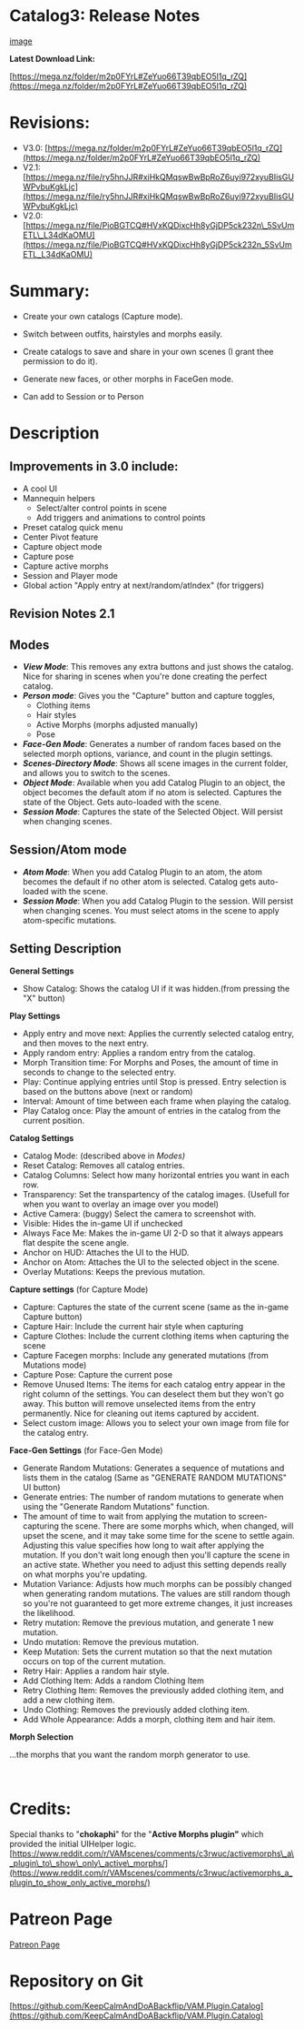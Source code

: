 
# Catalog3: Release Notes

[image](https://imgur.com/a/b6TP7Y3)

**Latest Download Link:**

[https://mega.nz/folder/m2p0FYrL#ZeYuo66T39qbEO5l1q_rZQ](https://mega.nz/folder/m2p0FYrL#ZeYuo66T39qbEO5l1q_rZQ)

# Revisions:

* V3.0: [https://mega.nz/folder/m2p0FYrL#ZeYuo66T39qbEO5l1q_rZQ](https://mega.nz/folder/m2p0FYrL#ZeYuo66T39qbEO5l1q_rZQ)
* V2.1: [https://mega.nz/file/ry5hnJJR#xiHkQMqswBwBpRoZ6uyi972xyuBIisGUWPvbuKgkLjc](https://mega.nz/file/ry5hnJJR#xiHkQMqswBwBpRoZ6uyi972xyuBIisGUWPvbuKgkLjc)
* V2.0: [https://mega.nz/file/PioBGTCQ#HVxKQDixcHh8yGjDP5ck232n\_5SvUmETL\_L34dKaOMU](https://mega.nz/file/PioBGTCQ#HVxKQDixcHh8yGjDP5ck232n_5SvUmETL_L34dKaOMU)

# Summary:

* Create your own catalogs (Capture mode).
* Switch between outfits, hairstyles and morphs easily.
* Create catalogs to save and share in your own scenes (I grant thee permission to do it).
* Generate new faces, or other morphs in FaceGen mode.

* Can add to Session or to Person

# Description

## Improvements in 3.0 include:
* A cool UI
* Mannequin helpers
    * Select/alter control points in scene
    * Add triggers and animations to control points
* Preset catalog quick menu
* Center Pivot feature
* Capture object mode
* Capture pose
* Capture active morphs
* Session and Player mode
* Global action "Apply entry at next/random/atIndex" (for triggers)

## Revision Notes 2.1

## Modes

* ***View Mode***: This removes any extra buttons and just shows the catalog. Nice for sharing in scenes when you're done creating the perfect catalog.
* ***Person mode***: Gives you the "Capture" button and capture toggles,
   * Clothing items
   * Hair styles
   * Active Morphs (morphs adjusted manually)
   * Pose
* ***Face-Gen Mode***: Generates a number of random faces based on the selected morph options, variance, and count in the plugin settings.
* ***Scenes-Directory Mode***: Shows all scene images in the current folder, and allows you to switch to the scenes.
* ***Object Mode***: Available when you add Catalog Plugin to an object, the object becomes the default atom if no atom is selected. Captures the state of the Object. Gets auto-loaded with the scene.
* ***Session Mode***: Captures the state of the Selected Object. Will persist when changing scenes.

## Session/Atom mode
* ***Atom Mode***: When you add Catalog Plugin to an atom, the atom becomes the default if no other atom is selected. Catalog gets auto-loaded with the scene.
* ***Session Mode***: When you add Catalog Plugin to the session. Will persist when changing scenes. You must select atoms in the scene to apply atom-specific mutations.

## Setting Description
**General Settings**
* Show Catalog: Shows the catalog UI if it was hidden.(from pressing the "X" button)

**Play Settings**

* Apply entry and move next: Applies the currently selected catalog entry, and then moves to the next entry.
* Apply random entry: Applies a random entry from the catalog.
* Morph Transition time: For Morphs and Poses, the amount of time in seconds to change to the selected entry.
* Play: Continue applying entries until Stop is pressed. Entry selection is based on the buttons above (next or random)  
* Interval: Amount of time between each frame when playing the catalog.
* Play Catalog once: Play the amount of entries in the catalog from the current position.

**Catalog Settings**

* Catalog Mode: (described above in *Modes)*
* Reset Catalog: Removes all catalog entries.
* Catalog Columns: Select how many horizontal entries you want in each row.
* Transparency: Set the transpartency of the catalog images. (Usefull for when you want to overlay an image over you model)
* Active Camera: (buggy) Select the camera to screenshot with.
* Visible: Hides the in-game UI if unchecked
* Always Face Me: Makes the in-game UI 2-D so that it always appears flat despite the scene angle.
* Anchor on HUD: Attaches the UI to the HUD.
* Anchor on Atom: Attaches the UI to the selected object in the scene.
* Overlay Mutations: Keeps the previous mutation.

**Capture settings** (for Capture Mode)

* Capture: Captures the state of the current scene (same as the in-game Capture button)
* Capture Hair: Include the current hair style when capturing
* Capture Clothes: Include the current clothing items when capturing the scene
* Capture Facegen morphs: Include any generated mutations (from Mutations mode)
* Capture Pose: Capture the current pose
* Remove Unused Items: The items for each catalog entry appear in the right column of the settings. You can deselect them but they won't go away. This button will remove unselected items from the entry permanently. Nice for cleaning out items captured by accident.
* Select custom image: Allows you to select your own image from file for the catalog entry.

**Face-Gen Settings** (for Face-Gen Mode)

* Generate Random Mutations: Generates a sequence of mutations and lists them in the catalog (Same as "GENERATE RANDOM MUTATIONS" UI button)
* Generate entries: The number of random mutations to generate when using the "Generate Random Mutations" function.
* The amount of time to wait from applying the mutation to screen-capturing the scene. There are some morphs which, when changed, will upset the scene, and it may take some time for the scene to settle again. Adjusting this value specifies how long to wait after applying the mutation. If you don't wait long enough then you'll capture the scene in an active state. Whether you need to adjust this setting depends really on what morphs you're updating.
* Mutation Variance: Adjusts how much morphs can be possibly changed when generating random mutations. The values are still random though so you're not guaranteed to get more extreme changes, it just increases the likelihood.
* Retry mutation: Remove the previous mutation, and generate 1 new mutation.
* Undo mutation: Remove the previous mutation.
* Keep Mutation: Sets the current mutation so that the next mutation occurs on top of the current mutation.
* Retry Hair: Applies a random hair style.
* Add Clothing Item: Adds a random Clothing Item
* Retry Clothing Item: Removes the previously added clothing item, and add a new clothing item.
* Undo Clothing: Removes the previously added clothing item.
* Add Whole Appearance: Adds a morph, clothing item and hair item.

**Morph Selection**

...the morphs that you want the random morph generator to use.

&#x200B;

# Credits:

Special thanks to "**chokaphi**" for the "**Active Morphs plugin"** which provided the initial UIHelper logic.[https://www.reddit.com/r/VAMscenes/comments/c3rwuc/activemorphs\_a\_plugin\_to\_show\_only\_active\_morphs/](https://www.reddit.com/r/VAMscenes/comments/c3rwuc/activemorphs_a_plugin_to_show_only_active_morphs/)

# Patreon Page

[Patreon Page](https://patreon.com/user?0=u&1=%3D&2=3&3=0&4=0&5=1&6=7&7=1&8=2&9=8&utm_medium=social&utm_source=twitter&utm_campaign=creatorshare)

# Repository on Git
[https://github.com/KeepCalmAndDoABackflip/VAM.Plugin.Catalog](https://github.com/KeepCalmAndDoABackflip/VAM.Plugin.Catalog)
